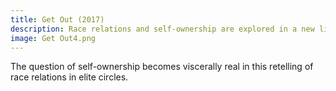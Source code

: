 ```yaml
---
title: Get Out (2017)
description: Race relations and self-ownership are explored in a new light.
image: Get Out4.png
---
```

The question of self-ownership becomes viscerally real in this retelling of race relations in elite circles.
